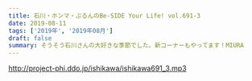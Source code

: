 ```yaml
---
title: 石川・ホンマ・ぶるんのBe-SIDE Your Life! vol.691-3
date: 2019-08-11
tags: ['2019年', '2019年08月']
draft: false
summary: そうそう石川さんの大好きな季節でした。新コーナーもやってます！MIURA
---
```


http://project-phi.ddo.jp/ishikawa/ishikawa691_3.mp3
